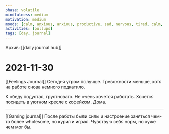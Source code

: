 ```yaml
---
phase: volatile
mindfulness: medium
motivation: medium
moods: [calm, anxious, anxious, productive, sad, nervous, tired, calm, anxious]
activities: [pullups]
tags: [day, journal]
---
```

Архив: [[daily journal hub]]
# 2021-11-30
[[Feelings Journal]] Сегодня утром получше. Тревожности меньше, хотя на работе снова немного подкатило.

К обеду подустал, грустновато. Не очень хочется работать. Хочется посидеть в уютном кресле с кофейком. Дома.
***
[[Gaming journal]]
После работы были силы и настроение заняться чем-то более wholesome, но курил и играл. Чувствую себя норм, но хуже чем мог бы.